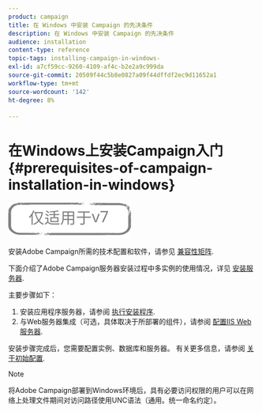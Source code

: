 ```yaml
---
product: campaign
title: 在 Windows 中安装 Campaign 的先决条件
description: 在 Windows 中安装 Campaign 的先决条件
audience: installation
content-type: reference
topic-tags: installing-campaign-in-windows-
exl-id: a7cf59cc-9260-4109-af4c-b2e2a9c999da
source-git-commit: 20509f44c5b8e0827a09f44dffdf2ec9d11652a1
workflow-type: tm+mt
source-wordcount: '142'
ht-degree: 8%

---
```


# 在Windows上安装Campaign入门 {#prerequisites-of-campaign-installation-in-windows}

![](../../assets/v7-only.svg)

安装Adobe Campaign所需的技术配置和软件，请参见 [兼容性矩阵](../../rn/using/compatibility-matrix.md).

下面介绍了Adobe Campaign服务器安装过程中多实例的使用情况，详见 [安装服务器](../../installation/using/installing-the-server.md).

主要步骤如下：

1. 安装应用程序服务器，请参阅 [执行安装程序](../../installation/using/installing-the-server.md#executing-the-installation-program).
1. 与Web服务器集成（可选，具体取决于所部署的组件），请参阅 [配置IIS Web服务器](../../installation/using/integration-into-a-web-server-for-windows.md#configuring-the-iis-web-server).

安装步骤完成后，您需要配置实例、数据库和服务器。 有关更多信息，请参阅 [关于初始配置](../../installation/using/about-initial-configuration.md).

>[!NOTE]
>
>将Adobe Campaign部署到Windows环境后，具有必要访问权限的用户可以在网络上处理文件期间对访问路径使用UNC语法（通用。统一命名约定）。

